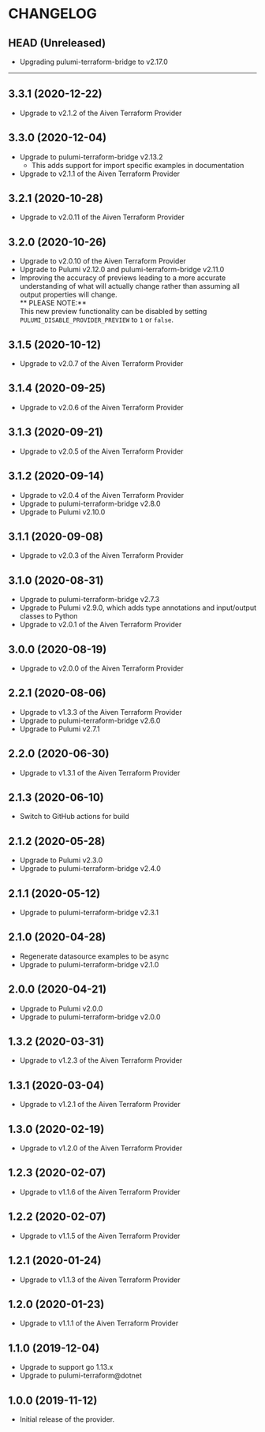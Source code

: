 CHANGELOG
=========

## HEAD (Unreleased)
* Upgrading pulumi-terraform-bridge to v2.17.0

---

## 3.3.1 (2020-12-22)
* Upgrade to v2.1.2 of the Aiven Terraform Provider

## 3.3.0 (2020-12-04)
* Upgrade to pulumi-terraform-bridge v2.13.2  
  * This adds support for import specific examples in documentation
* Upgrade to v2.1.1 of the Aiven Terraform Provider

## 3.2.1 (2020-10-28)
* Upgrade to v2.0.11 of the Aiven Terraform Provider

## 3.2.0 (2020-10-26)
* Upgrade to v2.0.10 of the Aiven Terraform Provider
* Upgrade to Pulumi v2.12.0 and pulumi-terraform-bridge v2.11.0
* Improving the accuracy of previews leading to a more accurate understanding of what will actually change rather than assuming all output properties will change.  
  ** PLEASE NOTE:**  
  This new preview functionality can be disabled by setting `PULUMI_DISABLE_PROVIDER_PREVIEW` to `1` or `false`.

## 3.1.5 (2020-10-12)
* Upgrade to v2.0.7 of the Aiven Terraform Provider

## 3.1.4 (2020-09-25)
* Upgrade to v2.0.6 of the Aiven Terraform Provider

## 3.1.3 (2020-09-21)
* Upgrade to v2.0.5 of the Aiven Terraform Provider

## 3.1.2 (2020-09-14)
* Upgrade to v2.0.4 of the Aiven Terraform Provider
* Upgrade to pulumi-terraform-bridge v2.8.0
* Upgrade to Pulumi v2.10.0

## 3.1.1 (2020-09-08)
* Upgrade to v2.0.3 of the Aiven Terraform Provider

## 3.1.0 (2020-08-31)
* Upgrade to pulumi-terraform-bridge v2.7.3
* Upgrade to Pulumi v2.9.0, which adds type annotations and input/output classes to Python
* Upgrade to v2.0.1 of the Aiven Terraform Provider

## 3.0.0 (2020-08-19)
* Upgrade to v2.0.0 of the Aiven Terraform Provider

## 2.2.1 (2020-08-06)
* Upgrade to v1.3.3 of the Aiven Terraform Provider
* Upgrade to pulumi-terraform-bridge v2.6.0
* Upgrade to Pulumi v2.7.1

## 2.2.0 (2020-06-30)
* Upgrade to v1.3.1 of the Aiven Terraform Provider

## 2.1.3 (2020-06-10)
* Switch to GitHub actions for build

## 2.1.2 (2020-05-28)
* Upgrade to Pulumi v2.3.0
* Upgrade to pulumi-terraform-bridge v2.4.0

## 2.1.1 (2020-05-12)
* Upgrade to pulumi-terraform-bridge v2.3.1

## 2.1.0 (2020-04-28)
* Regenerate datasource examples to be async
* Upgrade to pulumi-terraform-bridge v2.1.0

## 2.0.0 (2020-04-21)
* Upgrade to Pulumi v2.0.0
* Upgrade to pulumi-terraform-bridge v2.0.0

## 1.3.2 (2020-03-31)
* Upgrade to v1.2.3 of the Aiven Terraform Provider

## 1.3.1 (2020-03-04)
* Upgrade to v1.2.1 of the Aiven Terraform Provider

## 1.3.0 (2020-02-19)
* Upgrade to v1.2.0 of the Aiven Terraform Provider

## 1.2.3 (2020-02-07)
* Upgrade to v1.1.6 of the Aiven Terraform Provider

## 1.2.2 (2020-02-07)
* Upgrade to v1.1.5 of the Aiven Terraform Provider

## 1.2.1 (2020-01-24)
* Upgrade to v1.1.3 of the Aiven Terraform Provider

## 1.2.0 (2020-01-23)
* Upgrade to v1.1.1 of the Aiven Terraform Provider

## 1.1.0 (2019-12-04)
* Upgrade to support go 1.13.x
* Upgrade to pulumi-terraform@dotnet

## 1.0.0 (2019-11-12)
* Initial release of the provider.
